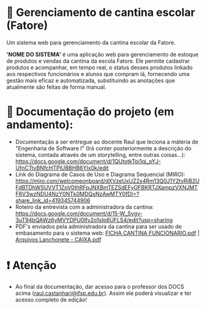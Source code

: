 # 🧃 Gerenciamento de cantina escolar (Fatore)
Um sistema web  para gerenciamento da cantina escolar da Fatore.

**'NOME DO SISTEMA'** é uma aplicação web para gerenciamento de estoque de produtos e vendas da cantina da escola Fatore. Ele permite cadastrar produtos e acompanhar, em tempo real, o status desses produtos linkado aos respectivos funcionários e alunos que compram lá, fornecendo uma gestão mais eficaz e automatizada, substituindo as anotações que atualmente são feitas de forma manual.

# 📂 Documentação do projeto (em andamento):
- Documentação a ser entregue ao docente Raul que leciona a máteria de "Engenharia de Software I" (Irá conter posteriormente a descrição do sistema, contada através de um storytelling, entre outras coisas...):
  https://docs.google.com/document/d/1QUtotkTpi1qj_pYJ-UfnCTtvBNfcHTPlUBBHB6YIx0k/edit
- Link do Diagrama de Casos de Uso e Diagrama Sequencial (MIRO): 
  https://miro.com/welcomeonboard/dXVzeUxUZ2x4Rm13Q0J1Y2tvRjB2UFdBTDhWSUVVT1ZoV0thRFpJNXBmTEZSdEFyOFBKRTJXampzVXNJMTF6V3wzNDU4NzY0NTk0MDQxNzAwMTY0fDI=?share_link_id=419345744906
- Roteiro da entrevista com a administradora da cantina:
  https://docs.google.com/document/d/15-W_Sygy-3uT94bQAWz6yMVYDPU0lfv2o1sIp6UFLS4/edit?usp=sharing
- PDF's enviados pela administradora da cantina para ser usado de embasamento para o sistema web:
  [FICHA CANTINA FUNCIONARIO.pdf](https://github.com/user-attachments/files/17131629/FICHA.CANTINA.FUNCIONARIO.pdf) | 
  [Arquivos Lanchonete - CAIXA.pdf](https://github.com/user-attachments/files/17131628/Arquivos.Lanchonete.-.CAIXA.pdf)

# ❗ Atenção
-  Ao final da documentação, dar acesso para o professor dos DOCS acima (raul.castanhari@ifsp.edu.br). Assim ele poderá visualizar e ter acesso completo de edição!
